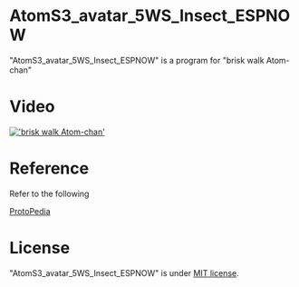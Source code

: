 # AtomS3_avatar_5WS_Insect_ESPNOW
"AtomS3_avatar_5WS_Insect_ESPNOW" is a program for "brisk walk Atom-chan"

# Video

[!['brisk walk Atom-chan'](https://img.youtube.com/vi/kjytjbLy9d8/0.jpg)](https://www.youtube.com/watch?v=kjytjbLy9d8)

# Reference

Refer to the following

[ProtoPedia](https://protopedia.net/prototype/4237)

# License
 
"AtomS3_avatar_5WS_Insect_ESPNOW" is under [MIT license](https://en.wikipedia.org/wiki/MIT_License).
